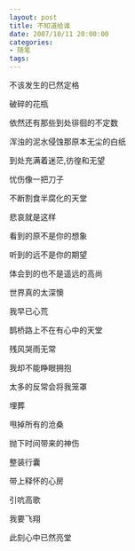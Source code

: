 ```yaml
---
layout: post
title: 不知道给谁
date: 2007/10/11 20:00:00
categories: 
- 随笔
tags: 
---
```


不该发生的已然定格

破碎的花瓶

依然还有那些到处徘徊的不定数

浑浊的泥水侵蚀那原本无尘的白纸

到处充满着迷茫,彷徨和无望

忧伤像一把刀子

不断割食半腐化的天堂

悲哀就是这样

看到的原不是你的想象

听到的远不是你的期望

体会到的也不是遥远的高尚

世界真的太深懊

我早已心荒

鹊桥路上不在有心中的天堂

残风哭雨无常

我却不能睁眼拥抱

太多的反常会将我笼罩

埋葬

甩掉所有的沧桑

抛下时间带来的神伤

整装行囊

带上释怀的心房

引吭高歌

我要飞翔

此刻心中已然亮堂
